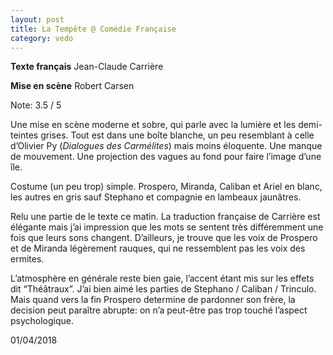 ```yaml
---
layout: post
title: La Tempête @ Comédie Française
category: vedo
---
```

**Texte français** Jean-Claude Carrière

**Mise en scène** Robert Carsen

Note: 3.5 / 5 

Une mise en scène moderne et sobre, qui parle avec la lumière et les demi-teintes grises. Tout est dans une boîte blanche, un peu resemblant à celle d’Olivier Py (*Dialogues des Carmélites*) mais moins éloquente. Une manque de mouvement. Une projection des vagues au fond pour faire l’image d’une île. 

Costume (un peu trop) simple. Prospero, Miranda, Caliban et Ariel en blanc, les autres en gris sauf Stephano et compagnie en lambeaux jaunâtres. 

Relu une partie de le texte ce matin. La traduction française de Carrière est élégante mais j’ai impression que les mots se sentent très différemment une fois que leurs sons changent. D’ailleurs, je trouve que les voix de Prospero et de Miranda légèrement rauques, qui ne ressemblent pas les voix des ermites. 

L’atmosphère en générale reste bien gaie, l’accent étant mis sur les effets dit “Théâtraux”. J’ai bien aimé les parties de Stephano / Caliban / Trinculo. Mais quand vers la fin Prospero determine de pardonner son frère, la decision peut paraître abrupte: on n’a peut-être pas trop touché l’aspect psychologique. 

01/04/2018
<!--more-->

